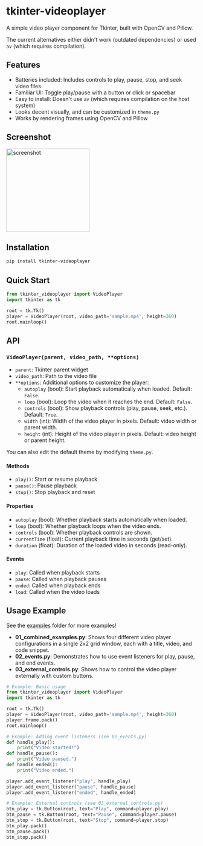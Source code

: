 # tkinter-videoplayer

A simple video player component for Tkinter, built with OpenCV and Pillow.

The current alternatives either didn't work (outdated dependencies) or used `av` (which requires compilation).

## Features
- Batteries included: Includes controls to play, pause, stop, and seek video files
- Familiar UI: Toggle play/pause with a button or click or spacebar
- Easy to install: Doesn't use `av` (which requires compilation on the host system)
- Looks decent visually, and can be customized in `theme.py`
- Works by rendering frames using OpenCV and Pillow

## Screenshot
<img height="220" alt="screenshot" src="https://github.com/user-attachments/assets/2193a200-bd83-4d92-900a-9dc2d4e859c5" />




## Installation
```bash
pip install tkinter-videoplayer
```

## Quick Start

```python
from tkinter_videoplayer import VideoPlayer
import tkinter as tk

root = tk.Tk()
player = VideoPlayer(root, video_path='sample.mp4', height=360)
root.mainloop()
```

## API

### `VideoPlayer(parent, video_path, **options)`

- `parent`: Tkinter parent widget
- `video_path`: Path to the video file
- `**options`: Additional options to customize the player:
   - `autoplay` (bool): Start playback automatically when loaded. Default: `False`.
   - `loop` (bool): Loop the video when it reaches the end. Default: `False`.
   - `controls` (bool): Show playback controls (play, pause, seek, etc.). Default: `True`.
   - `width` (int): Width of the video player in pixels. Default: video width or parent width.
   - `height` (int): Height of the video player in pixels. Default: video height or parent height.

You can also edit the default theme by modifying `theme.py`.

#### Methods
- `play()`: Start or resume playback
- `pause()`: Pause playback
- `stop()`: Stop playback and reset

#### Properties
- `autoplay` (bool): Whether playback starts automatically when loaded.
- `loop` (bool): Whether playback loops when the video ends.
- `controls` (bool): Whether playback controls are shown.
- `currentTime` (float): Current playback time in seconds (get/set).
- `duration` (float): Duration of the loaded video in seconds (read-only).

#### Events
- `play`: Called when playback starts
- `pause`: Called when playback pauses
- `ended`: Called when playback ends
- `load`: Called when the video loads

## Usage Example
See the [examples](examples/) folder for more examples!

- **01_combined_examples.py**: Shows four different video player configurations in a single 2x2 grid window, each with a title, video, and code snippet.
- **02_events.py**: Demonstrates how to use event listeners for play, pause, and end events.
- **03_external_controls.py**: Shows how to control the video player externally with custom buttons.

```python
# Example: Basic usage
from tkinter_videoplayer import VideoPlayer
import tkinter as tk

root = tk.Tk()
player = VideoPlayer(root, video_path='sample.mp4', height=360)
player.frame.pack()
root.mainloop()
```

```python
# Example: Adding event listeners (see 02_events.py)
def handle_play():
    print("Video started!")
def handle_pause():
    print("Video paused.")
def handle_ended():
    print("Video ended.")

player.add_event_listener("play", handle_play)
player.add_event_listener("pause", handle_pause)
player.add_event_listener("ended", handle_ended)
```

```python
# Example: External controls (see 03_external_controls.py)
btn_play = tk.Button(root, text="Play", command=player.play)
btn_pause = tk.Button(root, text="Pause", command=player.pause)
btn_stop = tk.Button(root, text="Stop", command=player.stop)
btn_play.pack()
btn_pause.pack()
btn_stop.pack()
```
